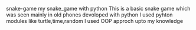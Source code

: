 snake-game
my snake_game with python This is a basic snake game which was seen mainly in old phones devoloped with python I used pyhton modules like turtle,time,random I used OOP approch upto my knowledge
